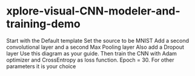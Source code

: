 # xplore-visual-CNN-modeler-and-training-demo
Start with the Default template
Set the source to be MNIST
Add a second convolutional layer and a second Max Pooling layer
Also add a Dropout layer
Use this diagram as your guide.
Then train the CNN with Adam optimizer and CrossEntropy as loss function. Epoch = 30.
For other parameters it is your choice
